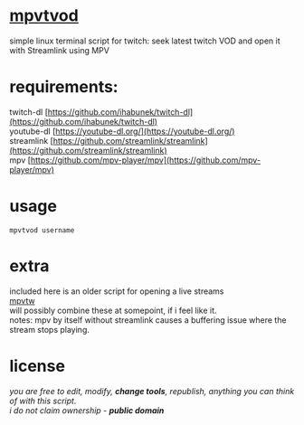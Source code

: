 # [mpvtvod](https://github.com/arrowgent/mpvtvod/blob/main/mpvtvod.sh)
simple linux terminal script for twitch: seek latest twitch VOD and open it with Streamlink using MPV <br>

# requirements:
twitch-dl [https://github.com/ihabunek/twitch-dl](https://github.com/ihabunek/twitch-dl)<br>
youtube-dl [https://youtube-dl.org/](https://youtube-dl.org/)<br>
streamlink [https://github.com/streamlink/streamlink](https://github.com/streamlink/streamlink) <br>
mpv [https://github.com/mpv-player/mpv](https://github.com/mpv-player/mpv)<br>

# usage
`mpvtvod username` <br>

# extra
included here is an older script for opening a live streams <br>
[mpvtw](https://github.com/arrowgent/mpvtvod/blob/main/mpvtw.sh) <br>
will possibly combine these at somepoint, if i feel like it. <br>
notes: mpv by itself without streamlink causes a buffering issue where the stream stops playing. <br>

# license
*you are free to edit, modify, **change tools**, republish, anything you can think of with this script.*<br>
*i do not claim ownership - __public domain__* <br>
